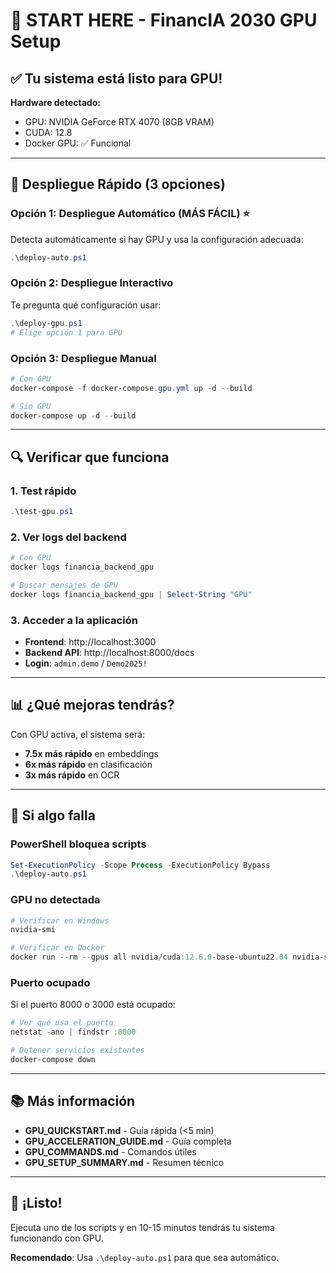 # 🚀 START HERE - FinancIA 2030 GPU Setup

## ✅ Tu sistema está listo para GPU!

**Hardware detectado:**
- GPU: NVIDIA GeForce RTX 4070 (8GB VRAM)
- CUDA: 12.8
- Docker GPU: ✅ Funcional

---

## 🎯 Despliegue Rápido (3 opciones)

### Opción 1: Despliegue Automático (MÁS FÁCIL) ⭐

Detecta automáticamente si hay GPU y usa la configuración adecuada:

```powershell
.\deploy-auto.ps1
```

### Opción 2: Despliegue Interactivo

Te pregunta qué configuración usar:

```powershell
.\deploy-gpu.ps1
# Elige opción 1 para GPU
```

### Opción 3: Despliegue Manual

```powershell
# Con GPU
docker-compose -f docker-compose.gpu.yml up -d --build

# Sin GPU
docker-compose up -d --build
```

---

## 🔍 Verificar que funciona

### 1. Test rápido
```powershell
.\test-gpu.ps1
```

### 2. Ver logs del backend
```powershell
# Con GPU
docker logs financia_backend_gpu

# Buscar mensajes de GPU
docker logs financia_backend_gpu | Select-String "GPU"
```

### 3. Acceder a la aplicación
- **Frontend**: http://localhost:3000
- **Backend API**: http://localhost:8000/docs
- **Login**: `admin.demo` / `Demo2025!`

---

## 📊 ¿Qué mejoras tendrás?

Con GPU activa, el sistema será:
- **7.5x más rápido** en embeddings
- **6x más rápido** en clasificación
- **3x más rápido** en OCR

---

## 🐛 Si algo falla

### PowerShell bloquea scripts
```powershell
Set-ExecutionPolicy -Scope Process -ExecutionPolicy Bypass
.\deploy-auto.ps1
```

### GPU no detectada
```powershell
# Verificar en Windows
nvidia-smi

# Verificar en Docker
docker run --rm --gpus all nvidia/cuda:12.6.0-base-ubuntu22.04 nvidia-smi
```

### Puerto ocupado
Si el puerto 8000 o 3000 está ocupado:
```powershell
# Ver qué usa el puerto
netstat -ano | findstr :8000

# Detener servicios existentes
docker-compose down
```

---

## 📚 Más información

- **GPU_QUICKSTART.md** - Guía rápida (<5 min)
- **GPU_ACCELERATION_GUIDE.md** - Guía completa
- **GPU_COMMANDS.md** - Comandos útiles
- **GPU_SETUP_SUMMARY.md** - Resumen técnico

---

## 🎉 ¡Listo!

Ejecuta uno de los scripts y en 10-15 minutos tendrás tu sistema funcionando con GPU.

**Recomendado**: Usa `.\deploy-auto.ps1` para que sea automático.
